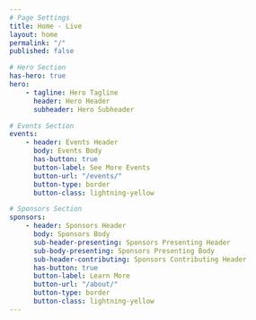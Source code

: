 ```yaml
---
# Page Settings
title: Home - Live
layout: home
permalink: "/"
published: false

# Hero Section
has-hero: true
hero:
    - tagline: Hero Tagline
      header: Hero Header
      subheader: Hero Subheader

# Events Section
events:
    - header: Events Header
      body: Events Body
      has-button: true
      button-label: See More Events
      button-url: "/events/"
      button-type: border
      button-class: lightning-yellow

# Sponsors Section
sponsors:
    - header: Sponsors Header
      body: Sponsors Body
      sub-header-presenting: Sponsors Presenting Header
      sub-body-presenting: Sponsors Presenting Body
      sub-header-contributing: Sponsors Contributing Header
      has-button: true
      button-label: Learn More
      button-url: "/about/"
      button-type: border
      button-class: lightning-yellow
---
```

